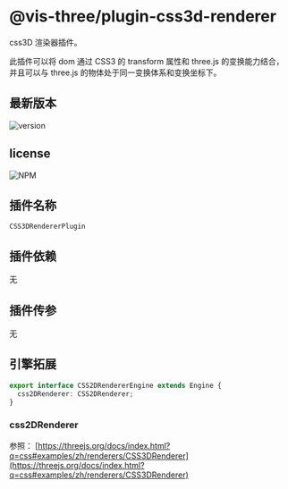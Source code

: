 # @vis-three/plugin-css3d-renderer

css3D 渲染器插件。

此插件可以将 dom 通过 CSS3 的 transform 属性和 three.js 的变换能力结合，并且可以与 three.js 的物体处于同一变换体系和变换坐标下。

## 最新版本

<img alt="version" src="https://img.shields.io/npm/v/@vis-three/plugin-css3d-renderer">

## license

<img alt="NPM" src="https://img.shields.io/npm/l/@vis-three/plugin-css3d-renderer?color=blue">

## 插件名称

`CSS3DRendererPlugin`

## 插件依赖

无

## 插件传参

无

## 引擎拓展

```ts
export interface CSS2DRendererEngine extends Engine {
  css2DRenderer: CSS2DRenderer;
}
```

### css2DRenderer

参照： [https://threejs.org/docs/index.html?q=css#examples/zh/renderers/CSS3DRenderer](https://threejs.org/docs/index.html?q=css#examples/zh/renderers/CSS3DRenderer)
